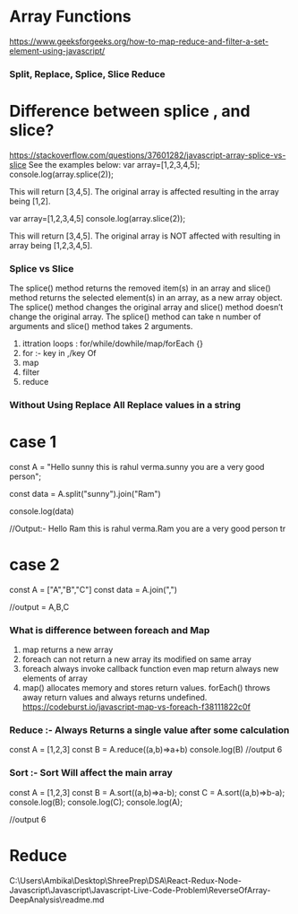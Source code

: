 # Array Functions 

https://www.geeksforgeeks.org/how-to-map-reduce-and-filter-a-set-element-using-javascript/

### Split, Replace, Splice, Slice Reduce

# Difference between splice , and slice?
https://stackoverflow.com/questions/37601282/javascript-array-splice-vs-slice
See the examples below:
var array=[1,2,3,4,5]; 
console.log(array.splice(2));

This will return [3,4,5]. The original array is affected resulting in the array being [1,2].


var array=[1,2,3,4,5] 
console.log(array.slice(2));

This will return [3,4,5]. The original array is NOT affected with resulting in array being [1,2,3,4,5].

### Splice vs Slice
The splice() method returns the removed item(s) in an array and slice() method returns the selected element(s) in an array, as a new array object.
The splice() method changes the original array and slice() method doesn’t change the original array.
The splice() method can take n number of arguments and slice() method takes 2 arguments.

1. ittration loops : for/while/dowhile/map/forEach {}
2. for :- key in ,/key Of 
3. map
4. filter 
5. reduce 



### Without Using Replace All Replace values in a string 
# case 1
const A = "Hello sunny this is rahul verma.sunny you are a very good person";

const data = A.split("sunny").join("Ram")

console.log(data)

//Output:-  Hello Ram this is rahul verma.Ram you are a very good person
tr


# case 2 

const A = ["A","B","C"]
const data = A.join(",")

//output = A,B,C

### What is difference between foreach and Map 
1. map returns a new array 
2. foreach can not return a new array its modified on same array 
3. foreach always invoke callback function even map return always new elements of array 
4. map() allocates memory and stores return values. forEach() throws away return values and always returns undefined.
https://codeburst.io/javascript-map-vs-foreach-f38111822c0f
<script>
    const A = [1,2,3]
    const B = A.forEach((obj,index)=>{
    return obj*2})
    console.log(B); //undefined // forEach() throws away return values and always returns undefined.
    console.log(A) [1,2,3]
</script>

<script>
    const A = [1,2,3]
    const B = A.forEach((obj,index)=>{
    return A[index]=obj*2} //foreach always invoke callback function even map return always new elements of array 
    )
    console.log(B); //undefined // forEach() throws away return values and always returns undefined.
    console.log(A) [2,4,6] // foreach can not return a new array its modified on same array 
</script>


<script>
    const A = [1,2,3]
    const B = A.map((obj,index)=>{
    return obj*2}
    )
    console.log(B); [2,4,6] // map returns a new array 
    console.log(A) [1,2,3]
</script>

### Reduce :- Always Returns a single value after some calculation
 const A = [1,2,3]
 const B = A.reduce((a,b)=>a+b)
 console.log(B)
 //output 6


 ### Sort :-  Sort Will affect the main array
 const A = [1,2,3]
 const B = A.sort((a,b)=>a-b);
 const C = A.sort((a,b)=>b-a);
 console.log(B);
 console.log(C);
 console.log(A);


 //output 6

# Reduce 
C:\Users\Ambika\Desktop\ShreePrep\DSA\React-Redux-Node-Javascript\Javascript\Javascript-Live-Code-Problem\ReverseOfArray-DeepAnalysis\readme.md
